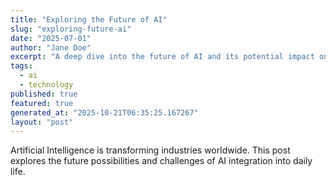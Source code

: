 ```yaml
---
title: "Exploring the Future of AI"
slug: "exploring-future-ai"
date: "2025-07-01"
author: "Jane Doe"
excerpt: "A deep dive into the future of AI and its potential impact on various sectors."
tags:
  - ai
  - technology
published: true
featured: true
generated_at: "2025-10-21T06:35:25.167267"
layout: "post"
---
```


Artificial Intelligence is transforming industries worldwide. This post explores the future possibilities and challenges of AI integration into daily life.